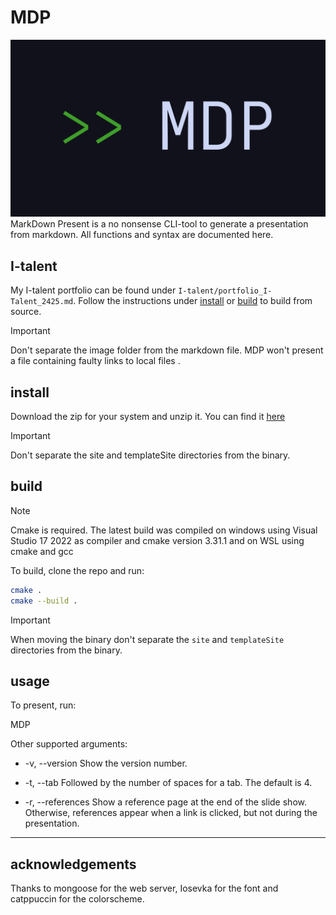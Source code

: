 # MDP
![](https://raw.githubusercontent.com/zwartemees/MDP/a813d41da8f0cf49d667600f52c81ba8ea6d6028/site/assets/images/MDP_darkmode.svg)
MarkDown Present is a no nonsense CLI-tool to generate a presentation from markdown.
All functions and syntax are documented here.
## I-talent
My I-talent portfolio can be found under ``I-talent/portfolio_I-Talent_2425.md``. Follow the instructions under [install](#install) or [build](#build) to build from source.
> [!IMPORTANT]  
Don't separate the image folder from the markdown file. MDP won't present a file containing faulty links to local files .
## install 
Download the zip for your system and unzip it. You can find it [here](https://github.com/zwartemees/MDP/releases/tag/Release)
> [!IMPORTANT]  
Don't separate the site and templateSite directories from the binary.

## build
> [!NOTE]  
Cmake is required. The latest build was compiled on windows using Visual Studio 17 2022 as compiler and cmake version 3.31.1 and on WSL using cmake and gcc 

To build, clone the repo and run: 
````bash
cmake .
cmake --build .
````
> [!IMPORTANT]  
When moving the binary don't separate the ``site`` and ``templateSite`` directories from the binary.

## usage
To present, run:

MDP <path-to-file>

Other supported arguments:

- -v, --version
Show the version number.

- -t, --tab
Followed by the number of spaces for a tab. The default is 4.

- -r, --references
Show a reference page at the end of the slide show.
Otherwise, references appear when a link is clicked, but not during the presentation.
    
-----
## acknowledgements
Thanks to mongoose for the web server,  Iosevka for the font and catppuccin for the colorscheme.
